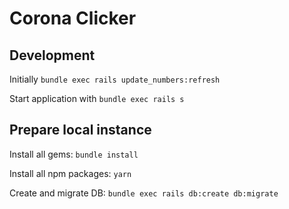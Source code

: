 # Corona Clicker

## Development

Initially `bundle exec rails update_numbers:refresh`

Start application with `bundle exec rails s`

## Prepare local instance

Install all gems: `bundle install`

Install all npm packages: `yarn`

Create and migrate DB: `bundle exec rails db:create db:migrate`
